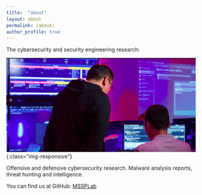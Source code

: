 ```yaml
---
title:  "about"
layout: about
permalink: /about/
author_profile: true
---
```


The cybersecurity and security engineering research:           

![home](/assets/images/about.png){:class="img-responsive"}      

Offensive and defensive cybersecurity research. Malware analysis reports, threat hunting and intelligence.       

You can find us at GitHub:
[MSSPLab](https://github.com/MSSPLab)
